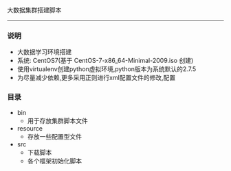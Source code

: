大数据集群搭建脚本

--------------

### 说明

- 大数据学习环境搭建
- 系统: CentOS7(基于 CentOS-7-x86_64-Minimal-2009.iso 创建)
- 使用virtualenv创建python虚拟环境,python版本为系统默认的2.7.5
- 为尽量减少依赖,更多采用正则进行xml配置文件的修改,配置

### 目录

- bin
  - 用于存放集群脚本文件
- resource
  - 存放一些配置型文件
- src
  - 下载脚本
  - 各个框架初始化脚本
